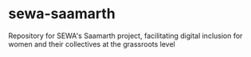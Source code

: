 # sewa-saamarth
Repository for SEWA's Saamarth project, facilitating digital inclusion for women and their collectives at the grassroots level
